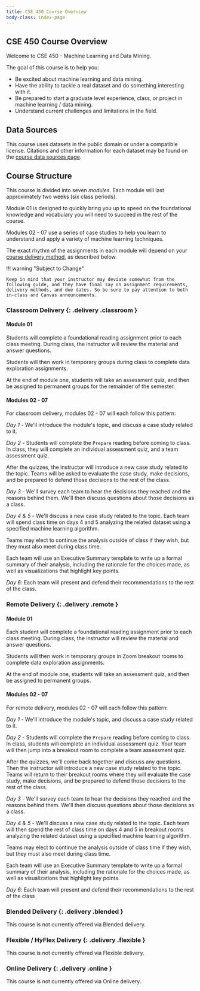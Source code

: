 ```yaml
---
title: CSE 450 Course Overview
body-class: index-page
---
```


## CSE 450 Course Overview

Welcome to CSE 450 - Machine Learning and Data Mining.

The goal of this course is to help you: 

* Be excited about machine learning and data mining.
* Have the ability to tackle a real dataset and do something interesting 
   with it.
* Be prepared to start a graduate level experience, class, or project in 
   machine learning / data mining.
* Understand current challenges and limitations in the field.

## Data Sources

This course uses datasets in the public domain or under a compatible license. Citations and other information for each dataset may be found on the [course data sources page](./data-sources.html).

## Course Structure

This course is divided into seven *modules*. Each module will last approximately two weeks (six class periods). 

Module 01 is designed to quickly bring you up to speed on the foundational knowledge and vocabulary you will need to succeed in the rest of the course. 

Modules 02 - 07 use a series of case studies to help you learn to understand and apply a variety of machine learning techniques. 

The exact rhythm of the assignments in each module will depend on your [course delivery method](https://www.byui.edu/registration/when-do-i-register/fall-registration-guide), as described below.

!!! warning "Subject to Change"
	
	Keep in mind that your instructor may deviate somewhat from the following guide, and they have final say on assignment requirements, delivery methods, and due dates. So be sure to pay attention to both in-class and Canvas announcements.

### Classroom Delivery {: .delivery .classroom }

#### Module 01

Students will complete a foundational reading assignment prior to each class meeting. During class, the instructor will review the material and answer questions. 

Students will then work in temporary groups during class to complete data exploration assignments.

At the end of module one, students will take an assessment quiz, and then be assigned to permanent groups for the remainder of the semester.

#### Modules 02 - 07

For classroom delivery, modules 02 - 07 will each follow this pattern:

*Day 1* - We'll introduce the module's topic, and discuss a case study related to it.

*Day 2* - Students will complete the `Prepare` reading before coming to class. In class, they will complete an individual assessment quiz, and a team assessment quiz. 

After the quizzes, the instructor will introduce a new case study related to the topic. Teams will be asked to evaluate the case study, make decisions, and be prepared to defend those decisions to the rest of the class.

*Day 3* - We'll survey each team to hear the decisions they reached and the reasons behind them. We'll then discuss questions about those decisions as a class.

*Day 4 & 5* - We'll discuss a new case study related to the topic. Each team will spend class time on days 4 and 5 analyzing the related dataset using a specified machine learning algorithm. 

Teams may elect to continue the analysis outside of class if they wish, but they must also meet during class time.

Each team will use an Executive Summary template to write up a formal summary of their analysis, including the rationale for the choices made, as well as visualizations that highlight key points.

*Day 6*: Each team will present and defend their recommendations to the rest of the class.

### Remote Delivery {: .delivery .remote }

#### Module 01

Each student will complete a foundational reading assignment prior to each class meeting. During class, the instructor will review the material and answer questions. 

Students will then work in temporary groups in Zoom breakout rooms to complete data exploration assignments.

At the end of module one, students will take an assessment quiz, and then be assigned to permanent groups.

#### Modules 02 - 07

For remote delivery, modules 02 - 07 will each follow this pattern:

*Day 1* - We'll introduce the module's topic, and discuss a case study related to it.

*Day 2* - Students will complete the `Prepare` reading before coming to class. In class, students will complete an individual assessment quiz. Your team will then jump into a breakout room to complete a team assessment quiz. 

After the quizzes, we'll come back together and discuss any questions. Then the instructor will introduce a new case study related to the topic. Teams will return to their breakout rooms where they will evaluate the case study, make decisions, and be prepared to defend those decisions to the rest of the class.

*Day 3* - We'll survey each team to hear the decisions they reached and the reasons behind them. We'll then discuss questions about those decisions as a class.

*Day 4 & 5* - We'll discuss a new case study related to the topic. Each team will then spend the rest of class time on days 4 and 5 in breakout rooms analyzing the related dataset using a specified machine learning algorithm. 

Teams may elect to continue the analysis outside of class time if they wish, but they must also meet during class time.

Each team will use an Executive Summary template to write up a formal summary of their analysis, including the rationale for the choices made, as well as visualizations that highlight key points.

*Day 6*: Each team will present and defend their recommendations to the rest of the class


### Blended Delivery {: .delivery .blended }

This course is not currently offered via Blended delivery.

### Flexible / HyFlex Delivery {: .delivery .flexible }

This course is not currently offered via Flexible delivery.

### Online Delivery {: .delivery .online }

This course is not currently offered via Online delivery.

